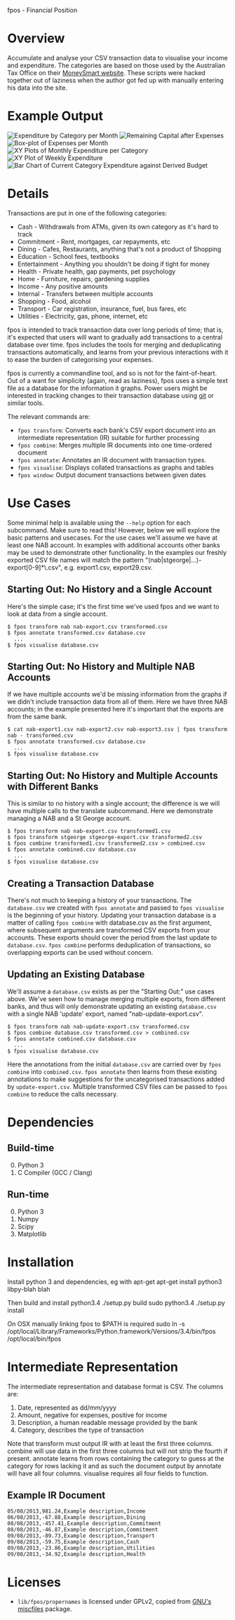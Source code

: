 fpos - Financial Position

Overview
========

Accumulate and analyse your CSV transaction data to visualise your income and
expenditure.  The categories are based on those used by the Australian Tax
Office on their [MoneySmart website](https://www.moneysmart.gov.au/). These scripts were hacked together out
of laziness when the author got fed up with manually entering his data into the
site.

Example Output
========

![Expenditure by Category per Month](examples/figure_1.png)
![Remaining Capital after Expenses](examples/figure_2.png)
![Box-plot of Expenses per Month](examples/figure_3.png)
![XY Plots of Monthly Expenditure per Category](examples/figure_4.png)
![XY Plot of Weekly Expenditure](examples/figure_5.png)
![Bar Chart of Current Category Expenditure against Derived Budget](examples/figure_6.png)

Details
=======

Transactions are put in one of the following categories:

* Cash - Withdrawals from ATMs, given its own category as it's hard to track
* Commitment - Rent, mortgages, car repayments, etc
* Dining - Cafes, Restaurants, anything that's not a product of Shopping
* Education - School fees, textbooks
* Entertainment - Anything you shouldn't be doing if tight for money
* Health - Private health, gap payments, pet psychology
* Home - Furniture, repairs, gardening supplies
* Income - Any positive amounts
* Internal - Transfers between multiple accounts
* Shopping - Food, alcohol
* Transport - Car registration, insurance, fuel, bus fares, etc
* Utilities - Electricity, gas, phone, internet, etc

fpos is intended to track transaction data over long periods of time; that is,
it's expected that users will want to gradually add transactions to a central
database over time. fpos includes the tools for merging and deduplicating
transactions automatically, and learns from your previous interactions with it
to ease the burden of categorising your expenses.

fpos is currently a commandline tool, and so is not for the faint-of-heart. Out
of a want for simplicity (again, read as laziness), fpos uses a simple text
file as a database for the information it graphs. Power users might be
interested in tracking changes to their transaction database using [git](http://git-scm.com/) or
similar tools.

The relevant commands are:

* `fpos transform`: Converts each bank's CSV export document into an intermediate
  representation (IR) suitable for further processing
* `fpos combine`: Merges multiple IR documents into one time-ordered document
* `fpos annotate`: Annotates an IR document with transaction types.
* `fpos visualise`: Displays collated transactions as graphs and tables
* `fpos window`: Output document transactions between given dates


Use Cases
=========

Some minimal help is available using the `--help` option for each subcommand.
Make sure to read this! However, below we will explore the basic patterns and
usecases. For the use cases we'll assume we have at least one NAB account. In
examples with additional accounts other banks may be used to demonstrate other
functionality. In the examples our freshly exported CSV file names will match
the pattern "(nab|stgeorge|...)-export[0-9]\*\\.csv", e.g. export1.csv, export29.csv.

Starting Out: No History and a Single Account
---------------------------------------------

Here's the simple case; it's the first time we've used fpos and we want to look
at data from a single account.

    $ fpos transform nab nab-export.csv transformed.csv
    $ fpos annotate transformed.csv database.csv
      ...
    $ fpos visualise database.csv

Starting Out: No History and Multiple NAB Accounts
--------------------------------------------------

If we have multiple accounts we'd be missing information from the graphs if we
didn't include transaction data from all of them. Here we have three NAB
accounts; in the example presented here it's important that the exports are
from the same bank.

    $ cat nab-export1.csv nab-export2.csv nab-export3.csv | fpos transform nab - transformed.csv
    $ fpos annotate transformed.csv database.csv
      ...
    $ fpos visualise database.csv

Starting Out: No History and Multiple Accounts with Different Banks
-------------------------------------------------------------------

This is similar to no history with a single account; the difference is we will
have multiple calls to the translate subcommand. Here we demonstrate managing a
NAB and a St George account.

    $ fpos transform nab nab-export.csv transformed1.csv
    $ fpos transform stgeorge stgeorge-export.csv transformed2.csv
    $ fpos combine transformed1.csv transformed2.csv > combined.csv
    $ fpos annotate combined.csv database.csv
      ...
    $ fpos visualise database.csv

Creating a Transaction Database
-------------------------------

There's not much to keeping a history of your transactions. The `database.csv`
we created with `fpos annotate` and passed to `fpos visualise` is the beginning
of your history. Updating your transaction database is a matter of calling
`fpos combine` with database.csv as the first argument, where subsequent
arguments are transformed CSV exports from your accounts. These exports should
cover the period from the last update to `database.csv`. `fpos combine`
performs deduplication of transactions, so overlapping exports can be used
without concern.

Updating an Existing Database
-----------------------------

We'll assume a `database.csv` exists as per the "Starting Out:" use cases
above. We've seen how to manage merging multiple exports, from different banks,
and thus will only demonstrate updating an existing `database.csv` with a
single NAB 'update' export, named "nab-update-export.csv".

    $ fpos transform nab nab-update-export.csv transformed.csv
    $ fpos combine database.csv transformed.csv > combined.csv
    $ fpos annotate combined.csv database.csv
      ...
    $ fpos visualise database.csv

Here the annotations from the initial `database.csv` are carried over by `fpos
combine` into `combined.csv`. `fpos annotate` then learns from these existing
annotations to make suggestions for the uncategorised transactions added by
`update-export.csv`. Multiple transformed CSV files can be passed to `fpos
combine` to reduce the calls necessary.

Dependencies
============

Build-time
----------

0. Python 3
1. C Compiler (GCC / Clang)

Run-time
--------

0. Python 3
1. Numpy
2. Scipy
3. Matplotlib

Installation
============

Install python 3 and dependencies, eg with apt-get
	apt-get install python3 libpy-blah blah

Then build and install
python3.4 ./setup.py build
sudo python3.4 ./setup.py install

On OSX manually linking fpos to $PATH is required
sudo ln -s /opt/local/Library/Frameworks/Python.framework/Versions/3.4/bin/fpos /opt/local/bin/fpos

Intermediate Representation
===========================

The intermediate representation and database format is CSV. The columns are:

1. Date, represented as dd/mm/yyyy
2. Amount, negative for expenses, positive for income
3. Description, a human readable message provided by the bank
4. Category, describes the type of transaction

Note that transform must output IR with at least the first three columns.
combine will use data in the first three columns but will not strip the fourth
if present. annotate learns from rows containing the category to guess at the
category for rows lacking it and as such the document output by annotate will
have all four columns. visualise requires all four fields to function.

Example IR Document
-------------------

    05/08/2013,981.24,Example description,Income
    06/08/2013,-67.88,Example description,Dining
    08/08/2013,-457.41,Example description,Commitment
    08/08/2013,-46.87,Example description,Commitment
    09/08/2013,-89.73,Example description,Transport
    09/08/2013,-59.75,Example description,Cash
    09/08/2013,-23.86,Example description,Utilities
    09/08/2013,-34.92,Example description,Health

Licenses
========

* `lib/fpos/propernames` is licensed under GPLv2, copied from
  [GNU's miscfiles](https://www.gnu.org/software/miscfiles/) package.
